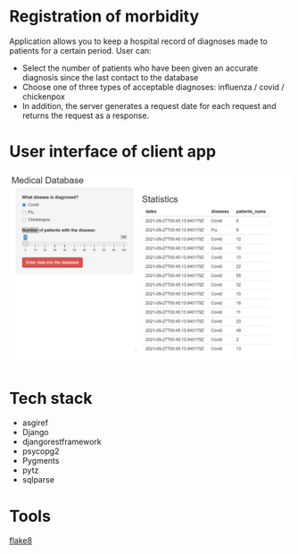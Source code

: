 # Registration of morbidity

Application allows you to keep a hospital record of diagnoses made to patients for a certain period. User can:

+ Select the number of patients who have been given an accurate diagnosis since the last contact to the database
+ Choose one of three types of acceptable diagnoses: influenza / covid / chickenpox
+ In addition, the server generates a request date for each request and returns the request as a response.

# User interface of client app

![](medical_registration/readme_src/ui_pic.JPG)

# Tech stack

+ asgiref
+ Django
+ djangorestframework
+ psycopg2
+ Pygments
+ pytz
+ sqlparse

# Tools

[flake8](https://pypi.org/project/flake8/)